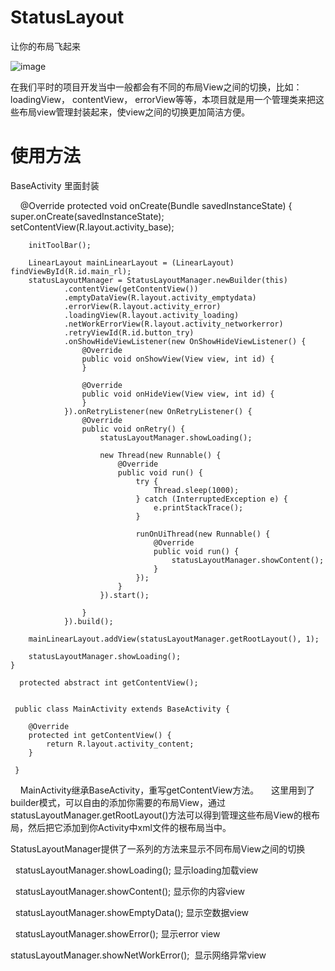 # StatusLayout
让你的布局飞起来

 ![image](https://github.com/chenpengfei88/StatusLayout/blob/master/app/src/main/res/drawable/hao.gif)


在我们平时的项目开发当中一般都会有不同的布局View之间的切换，比如：loadingView， contentView， errorView等等，本项目就是用一个管理类来把这些布局view管理封装起来，使view之间的切换更加简洁方便。

# 使用方法

   BaseActivity 里面封装
   
     @Override
    protected void onCreate(Bundle savedInstanceState) {
        super.onCreate(savedInstanceState);
        setContentView(R.layout.activity_base);

        initToolBar();

        LinearLayout mainLinearLayout = (LinearLayout) findViewById(R.id.main_rl);
        statusLayoutManager = StatusLayoutManager.newBuilder(this)
                .contentView(getContentView())
                .emptyDataView(R.layout.activity_emptydata)
                .errorView(R.layout.activity_error)
                .loadingView(R.layout.activity_loading)
                .netWorkErrorView(R.layout.activity_networkerror)
                .retryViewId(R.id.button_try)
                .onShowHideViewListener(new OnShowHideViewListener() {
                    @Override
                    public void onShowView(View view, int id) {
                    }

                    @Override
                    public void onHideView(View view, int id) {
                    }
                }).onRetryListener(new OnRetryListener() {
                    @Override
                    public void onRetry() {
                        statusLayoutManager.showLoading();

                        new Thread(new Runnable() {
                            @Override
                            public void run() {
                                try {
                                    Thread.sleep(1000);
                                } catch (InterruptedException e) {
                                    e.printStackTrace();
                                }

                                runOnUiThread(new Runnable() {
                                    @Override
                                    public void run() {
                                        statusLayoutManager.showContent();
                                    }
                                });
                            }
                        }).start();

                    }
                }).build();

        mainLinearLayout.addView(statusLayoutManager.getRootLayout(), 1);

        statusLayoutManager.showLoading();
    }
    
      protected abstract int getContentView();
      
      
     public class MainActivity extends BaseActivity {

        @Override
        protected int getContentView() {
            return R.layout.activity_content;
        }

     }
     
     MainActivity继承BaseActivity，重写getContentView方法。
    
 这里用到了builder模式，可以自由的添加你需要的布局View，通过statusLayoutManager.getRootLayout()方法可以得到管理这些布局View的根布局，然后把它添加到你Activity中xml文件的根布局当中。
 
 StatusLayoutManager提供了一系列的方法来显示不同布局View之间的切换
 
  
  statusLayoutManager.showLoading();  显示loading加载view
  
  
  statusLayoutManager.showContent();  显示你的内容view
  
  
  statusLayoutManager.showEmptyData();  显示空数据view
  
  
  statusLayoutManager.showError();  显示error view
  
 
   statusLayoutManager.showNetWorkError();   显示网络异常view
